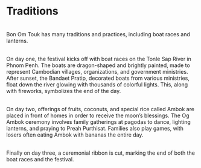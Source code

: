 # Traditions 
\
Bon Om Touk has many traditions and practices, including boat races and lanterns.

\
On day one, the festival kicks off with boat races on the Tonle Sap River in Phnom Penh. The boats are dragon-shaped and brightly painted, made to represent Cambodian villages, organizations, and government ministries. After sunset, the Bandaet Pratip, decorated boats from various ministries, float down the river glowing with thousands of colorful lights. This, along with fireworks, symbolizes the end of the day.

\
On day two, offerings of fruits, coconuts, and special rice called Ambok are placed in front of homes in order to receive the moon’s blessings. The Og Ambok ceremony involves family gatherings at pagodas to dance, lighting lanterns, and praying to Preah Purthisat. Families also play games, with losers often eating Ambok with bananas the entire day.

\
Finally on day three, a ceremonial ribbon is cut, marking the end of both the boat races and the festival.